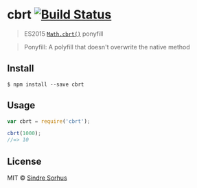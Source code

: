 # cbrt [![Build Status](https://travis-ci.org/sindresorhus/cbrt.svg?branch=master)](https://travis-ci.org/sindresorhus/cbrt)

> ES2015 [`Math.cbrt()`](https://developer.mozilla.org/en-US/docs/Web/JavaScript/Reference/Global_Objects/Math/cbrt) ponyfill

> Ponyfill: A polyfill that doesn't overwrite the native method


## Install

```
$ npm install --save cbrt
```


## Usage

```js
var cbrt = require('cbrt');

cbrt(1000);
//=> 10
```


## License

MIT © [Sindre Sorhus](http://sindresorhus.com)
